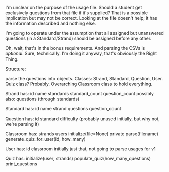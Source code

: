 I'm unclear on the purpose of the usage file. Should a student get exclusively questions from that file if it's supplied? That is a possible implication but may not be correct. Looking at the file doesn't help; it has the information described and nothing else.

I'm going to operate under the assumption that all assigned but unanswered questions (in a Standard/Strand) should be assigned before any other.

Oh, wait, that's in the bonus requirements. And parsing the CSVs is _optional_. Sure, technically. I'm doing it anyway, that's obviously the Right Thing.


Structure:

parse the questions into objects. Classes: Strand, Standard, Question, User.
Quiz class? Probably. Overarching Classroom class to hold everything.

Strand has:
    id
    name
    standards
    standard_count
    question_count
possibly also:
    questions (through standards)

Standard has:
    id
    name
    strand
    questions
    question_count

Question has:
    id
    standard
    difficulty (probably unused initially, but why not, we're parsing it)

Classroom has:
    strands
    users
    initialize(file=None)
        private parse(filename)
    generate_quiz_for_user(id, how_many)

User has:
    id
    classroom
initially just that, not going to parse usages for v1

Quiz has:
    initialize(user, strands)
    populate_quiz(how_many_questions)
    print_questions
